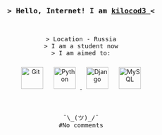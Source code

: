 <!-- Title -->
<h3 align="center">
        <samp>&gt; Hello,  Internet! I am
                <b><a target="_blank" href=" https://github.com/kilocod3"> kilocod3
</a></b>&lt;
        </samp>
</h3>
<br>

<p align="center">
        <!-- Intro -->
        <samp>
                &gt; Location - Russia 
                <br>&gt; I am a student now
                <br>
                &gt; I am aimed to:
                <br>
        </samp>
        <!-- Technologies -->
        <!-- Backend -->
<div align="center">  
</a>
<a href="https://github.com/" target="_blank"><img style="margin: 10px" src="https://profilinator.rishav.dev/skills-assets/git-scm-icon.svg" alt="Git" height="50" /></a> 
<a href="https://www.python.org/" target="_blank"><img style="margin: 10px" src="https://profilinator.rishav.dev/skills-assets/python-original.svg" alt="Python" height="50" /> 
<a href="https://www.djangoproject.com/" target="_blank"><img style="margin: 10px" src="https://profilinator.rishav.dev/skills-assets/django-original.svg" alt="Django" height="50" /></a>  
<a href="https://www.mysql.com/" target="_blank"><img style="margin: 10px" src="https://profilinator.rishav.dev/skills-assets/mysql-original-wordmark.svg" alt="MySQL" height="50" /></a>  
</div>

</td><td valign="top" width="33%">
</p>
<br>

<!-- Footer -->
<samp>
    <p align="center">
        ¯\_(ツ)_/¯
        <br>
        #No comments
    </p>
</samp>
